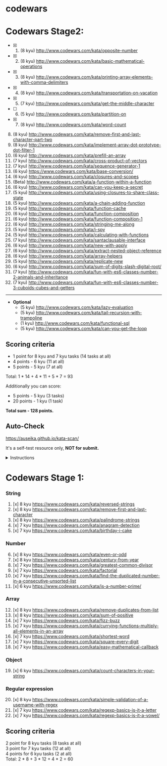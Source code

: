 # codewars
# Codewars Stage2:

   - [x] 1. (8 kyu) http://www.codewars.com/kata/opposite-number
   - [x] 2. (8 kyu) http://www.codewars.com/kata/basic-mathematical-operations
   - [x] 3. (8 kyu) http://www.codewars.com/kata/printing-array-elements-with-comma-delimiters
   - [x] 4. (8 kyu) http://www.codewars.com/kata/transportation-on-vacation
   - [x] 5. (7 kyu) http://www.codewars.com/kata/get-the-middle-character
   - [ ] 6. (5 kyu) http://www.codewars.com/kata/partition-on
   - [x] 7. (8 kyu) http://www.codewars.com/kata/word-count
   8. (8 kyu) http://www.codewars.com/kata/remove-first-and-last-character-part-two
   9. (8 kyu) http://www.codewars.com/kata/implement-array-dot-prototype-dot-filter-1
   10. (6 kyu) http://www.codewars.com/kata/prefill-an-array
   11. (7 kyu) http://www.codewars.com/kata/cross-product-of-vectors
   12. (7 kyu) http://www.codewars.com/kata/sequence-generator-1
   13. (6 kyu) https://www.codewars.com/kata/base-conversion/
   14. (6 kyu) http://www.codewars.com/kata/closures-and-scopes
   15. (Beta) http://www.codewars.com/kata/a-function-within-a-function
   16. (6 kyu) http://www.codewars.com/kata/can-you-keep-a-secret
   17. (5 kyu) http://www.codewars.com/kata/using-closures-to-share-class-state
   18. (5 kyu) http://www.codewars.com/kata/a-chain-adding-function
   19. (5 kyu) http://www.codewars.com/kata/function-cache
   20. (6 kyu) http://www.codewars.com/kata/function-composition
   21. (6 kyu) http://www.codewars.com/kata/function-composition-1
   22. (6 kyu) http://www.codewars.com/kata/stringing-me-along
   23. (5 kyu) http://www.codewars.com/kata/i-spy
   24. (5 kyu) http://www.codewars.com/kata/calculating-with-functions
   25. (7 kyu) http://www.codewars.com/kata/santaclausable-interface
   26. (6 kyu) http://www.codewars.com/kata/new-with-apply
   27. (6 kyu) http://www.codewars.com/kata/extract-nested-object-reference
   28. (6 kyu) http://www.codewars.com/kata/array-helpers
   29. (5 kyu) http://www.codewars.com/kata/replicate-new
   30. (6 kyu) http://www.codewars.com/kata/sum-of-digits-slash-digital-root/
   31. (7 kyu) http://www.codewars.com/kata/fun-with-es6-classes-number-2-animals-and-inheritance
   32. (7 kyu) http://www.codewars.com/kata/fun-with-es6-classes-number-3-cuboids-cubes-and-getters

   ---
     
  - __Optional__
     - (5 kyu) http://www.codewars.com/kata/lazy-evaluation
     - (5 kyu) http://www.codewars.com/kata/tail-recursion-with-trampoline
     - (1 kyu) http://www.codewars.com/kata/functional-sql
     - (5 kyu) http://www.codewars.com/kata/can-you-get-the-loop
  
## Scoring criteria
*  1 point for 8 kyu and 7 kyu tasks (14 tasks at all)
*  4 points - 6 kyu (11 at all)
*  5 points - 5 kyu (7 at all)

Total: 1 * 14 + 4 * 11 + 5 * 7  = 93

Additionally you can score:
*  5 points - 5 kyu (3 tasks)
*  20 points - 1 kyu (1 task)

**Total sum - 128 points.**

## Auto-Check

  https://auseika.github.io/kata-scan/ 

  It's a self-test resource only, **NOT for submit.**

<details><summary>Instructions</summary>
<p>

1. Insert the list below into cata scan input.

<pre>
http://www.codewars.com/kata/opposite-number
http://www.codewars.com/kata/basic-mathematical-operations
http://www.codewars.com/kata/printing-array-elements-with-comma-delimiters
http://www.codewars.com/kata/transportation-on-vacation
http://www.codewars.com/kata/get-the-middle-character
http://www.codewars.com/kata/partition-on
http://www.codewars.com/kata/word-count
http://www.codewars.com/kata/remove-first-and-last-character-part-two
http://www.codewars.com/kata/implement-array-dot-prototype-dot-filter-1
http://www.codewars.com/kata/prefill-an-array
http://www.codewars.com/kata/cross-product-of-vectors
http://www.codewars.com/kata/sequence-generator-1
https://www.codewars.com/kata/base-conversion/
http://www.codewars.com/kata/closures-and-scopes
http://www.codewars.com/kata/a-function-within-a-function
http://www.codewars.com/kata/can-you-keep-a-secret
http://www.codewars.com/kata/using-closures-to-share-class-state
http://www.codewars.com/kata/a-chain-adding-function
http://www.codewars.com/kata/function-cache
http://www.codewars.com/kata/function-composition
http://www.codewars.com/kata/function-composition-1
http://www.codewars.com/kata/stringing-me-along
http://www.codewars.com/kata/i-spy
http://www.codewars.com/kata/calculating-with-functions
http://www.codewars.com/kata/santaclausable-interface
http://www.codewars.com/kata/new-with-apply
http://www.codewars.com/kata/extract-nested-object-reference
http://www.codewars.com/kata/array-helpers
http://www.codewars.com/kata/replicate-new
http://www.codewars.com/kata/sum-of-digits-slash-digital-root/
http://www.codewars.com/kata/fun-with-es6-classes-number-2-animals-and-inheritance
http://www.codewars.com/kata/fun-with-es6-classes-number-3-cuboids-cubes-and-getters
http://www.codewars.com/kata/lazy-evaluation
http://www.codewars.com/kata/tail-recursion-with-trampoline
http://www.codewars.com/kata/functional-sql
http://www.codewars.com/kata/can-you-get-the-loop
username
</pre>
2. Change `username` to your one.

3. Click `CHECK` to see the result.
</p>
</details>

# Codewars Stage 1:

### String
  1. [x] 8 kyu https://www.codewars.com/kata/reversed-strings
  2. [x] 8 kyu https://www.codewars.com/kata/remove-first-and-last-character
  3. [x] 8 kyu https://www.codewars.com/kata/palindrome-strings
  4. [x] 7 kyu https://www.codewars.com/kata/anagram-detection
  5. [x] 7 kyu https://www.codewars.com/kata/birthday-i-cake

### Number
  6. [x] 8 kyu https://www.codewars.com/kata/even-or-odd
  7. [x] 8 kyu https://www.codewars.com/kata/century-from-year
  8. [x] 7 kyu https://www.codewars.com/kata/greatest-common-divisor
  9. [x] 7 kyu https://www.codewars.com/kata/factorial
  10. [x] 7 kyu https://www.codewars.com/kata/find-the-duplicated-number-in-a-consecutive-unsorted-list
  11. [x] 6 kyu https://www.codewars.com/kata/is-a-number-prime/


### Array
  12. [x] 8 kyu https://www.codewars.com/kata/remove-duplicates-from-list
  13. [x] 8 kyu https://www.codewars.com/kata/sum-of-positive
  14. [x] 7 kyu https://www.codewars.com/kata/fizz-buzz
  15. [x] 7 kyu https://www.codewars.com/kata/currying-functions-multiply-all-elements-in-an-array
  16. [x] 7 kyu https://www.codewars.com/kata/shortest-word
  17. [x] 7 kyu https://www.codewars.com/kata/square-every-digit
  18. [x] 7 kyu https://www.codewars.com/kata/easy-mathematical-callback

### Object
  19. [x] 6 kyu https://www.codewars.com/kata/count-characters-in-your-string

### Regular expression 
  20. [x] 8 kyu https://www.codewars.com/kata/simple-validation-of-a-username-with-regex
  21. [x] 7 kyu https://www.codewars.com/kata/regexp-basics-is-it-a-letter
  22. [x] 7 kyu https://www.codewars.com/kata/regexp-basics-is-it-a-vowel/

## Scoring criteria
  2 point for 8 kyu tasks (8 tasks at all)  
  3 point for 7 kyu tasks (12 at all)  
  4 points for 6 kyu tasks (2 at all)  
  Total: 2 * 8 + 3 * 12 + 4 * 2 = 60 

